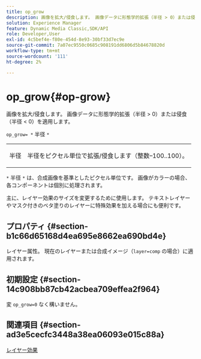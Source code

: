 ```yaml
---
title: op_grow
description: 画像を拡大/侵食します。 画像データに形態学的拡張（半径 > 0）または侵食（半径 < 0）を適用します。
solution: Experience Manager
feature: Dynamic Media Classic,SDK/API
role: Developer,User
exl-id: 4c5bef4e-f80e-454d-8e93-30bf33d7ec9e
source-git-commit: 7a07ec9550c0685c908191dd6806d5b84678820d
workflow-type: tm+mt
source-wordcount: '111'
ht-degree: 2%

---
```


# op_grow{#op-grow}

画像を拡大/侵食します。 画像データに形態学的拡張（半径 > 0）または侵食（半径 &lt; 0）を適用します。

`op_grow= *` 半径 `*`

<table id="simpletable_3BAA4523D29E447FA7A4C9009B3E8344"> 
 <tr class="strow"> 
  <td class="stentry"> <p><span class="codeph"><span class="varname"> 半径 </span></span> </p> </td> 
  <td class="stentry"> <p>半径をピクセル単位で拡張/侵食します（整数–100..100）。 </p></td> 
 </tr> 
</table>

`*` 半径 `*` は、合成画像を基準としたピクセル単位です。 画像がカラーの場合、各コンポーネントは個別に処理されます。

主に、レイヤー効果のサイズを変更するために使用します。 テキストレイヤーやマスク付きのベタ塗りのレイヤーに特殊効果を加える場合にも便利です。

## プロパティ {#section-b1c66d65168d4ea695e8662ea690bd4e}

レイヤー属性。 現在のレイヤーまたは合成イメージ（`layer=comp` の場合）に適用されます。

## 初期設定 {#section-14c908bb87cb42acbea709effea2f964}

変 `op_grow=0` なく構いません。

## 関連項目 {#section-ad3e5cecfc3448a38ea06093e015c88a}

[レイヤー効果](../../../../../is-api/http-ref/image-serving-api-ref/c-http-protocol-reference/c-syntax-and-features/r-layer-effects.md#reference-82a6b5311b3d4471ad2799adb3b2201c)
